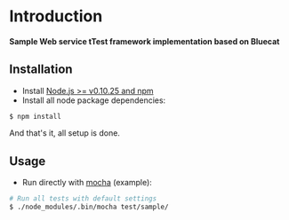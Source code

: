 # Introduction ##
#### Sample Web service tTest framework implementation based on Bluecat

## Installation ##
* Install [Node.js >= v0.10.25 and npm](http://nodejs.org/)
* Install all node package dependencies:
```bash
$ npm install
```
And that's it, all setup is done.

## Usage ##

* Run directly with [mocha](http://visionmedia.github.io/mocha/) (example):

```bash
# Run all tests with default settings
$ ./node_modules/.bin/mocha test/sample/
```
